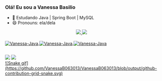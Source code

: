 ### Olá! Eu sou a Vanessa Basilio

- 🌱 Estudando Java | Spring Boot | MySQL
- 😄 Pronouns: ela/dela

<div align="center">
  <a href="https://github.com/VanessaB063013/">
  <img height="180em" src="https://github-readme-stats.vercel.app/api?username=VanessaB063013&show_icons=true&theme=dracula&include_all_commits=true&count_private=true"/_>
  <img height="180em" src="https://github-readme-stats.vercel.app/api/top-langs/?username=VanessaB063013&layout=compact&langs_count=7&theme=dracula"/>
</div>

<div style="display: inline_block"><br>
<img align="center" alt="Vanessa-Java" height="40" width="50" src="https://cdn.jsdelivr.net/gh/devicons/devicon/icons/java/java-original-wordmark.svg" />
<img align="center" alt="Vanessa-Java" height="40" width="50"  src="https://cdn.jsdelivr.net/gh/devicons/devicon/icons/spring/spring-original.svg" />
<img align="center" alt="Vanessa-Java" height="40" width="50" src="https://cdn.jsdelivr.net/gh/devicons/devicon/icons/mysql/mysql-original.svg" />
</div>

##

<div>
  <a href = "mailto:vanessajardim063013@gmail.com"><img src="https://img.shields.io/badge/-Gmail-%23333?style=for-the-badge&logo=gmail&logoColor=white" target="_blank"></a>
  <a href="https://www.linkedin.com/in/vanessa-basilio-/" target="_blank"><img src="https://img.shields.io/badge/-LinkedIn-%230077B5?style=for-the-badge&logo=linkedin&logoColor=white" target="_blank"></>
</div>
    
    
<div>    
  ![Snake gif](https://github.com/VanessaB063013/VanessaB063013/blob/output/github-contribution-grid-snake.svg)

</div>

 

